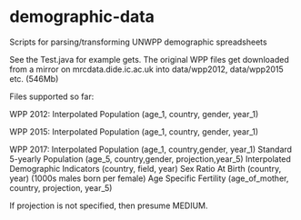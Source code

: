 # demographic-data
Scripts for parsing/transforming UNWPP demographic spreadsheets

See the Test.java for example gets. 
The original WPP files get downloaded from a mirror on mrcdata.dide.ic.ac.uk into data/wpp2012, data/wpp2015 etc. (546Mb)

Files supported so far:

WPP 2012:
Interpolated Population                 (age_1, country, gender, year_1)

WPP 2015:
Interpolated Population                 (age_1, country, gender, year_1)

WPP 2017:
Interpolated Population                 (age_1, country,gender, year_1)
Standard 5-yearly Population            (age_5, country,gender, projection,year_5)
Interpolated Demographic Indicators     (country, field, year)
Sex Ratio At Birth                      (country, year)  (1000s males born per female)
Age Specific Fertility                  (age_of_mother, country, projection, year_5)

If projection is not specified, then presume MEDIUM.

